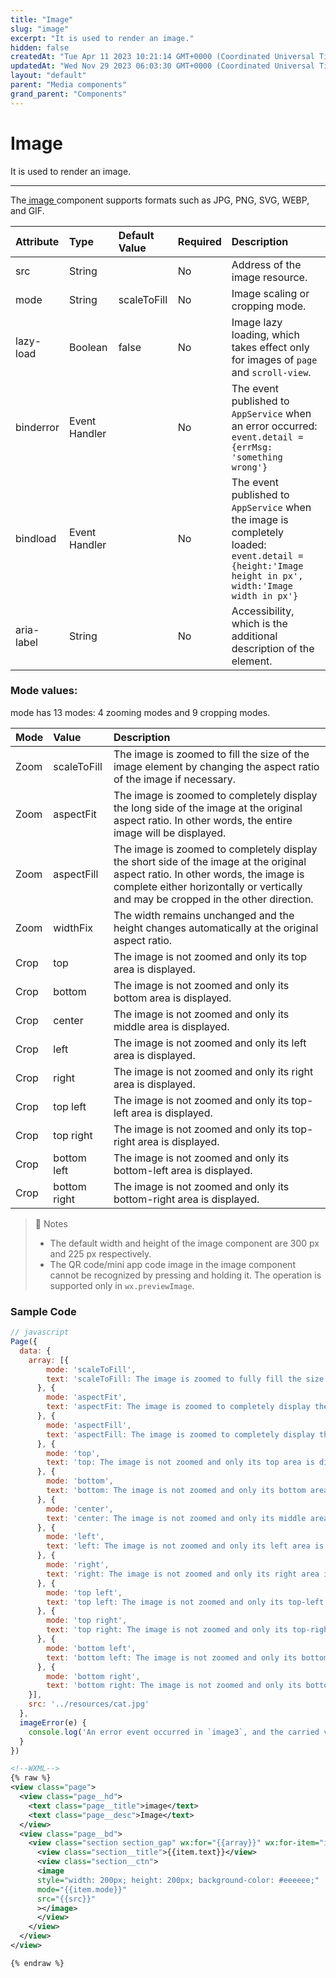 ```yaml
---
title: "Image"
slug: "image"
excerpt: "It is used to render an image."
hidden: false
createdAt: "Tue Apr 11 2023 10:21:14 GMT+0000 (Coordinated Universal Time)"
updatedAt: "Wed Nov 29 2023 06:03:30 GMT+0000 (Coordinated Universal Time)"
layout: "default"
parent: "Media components"
grand_parent: "Components"
---
```

# Image 
It is used to render an image.
*** 
The[ image ](doc:image)component supports formats such as JPG, PNG, SVG, WEBP, and GIF.

| Attribute  | Type          | Default Value | Required | Description                                                                                                                                        |
| :--------- | :------------ | :------------ | :------- | :------------------------------------------------------------------------------------------------------------------------------------------------- |
| src        | String        |               | No       | Address of the image resource.                                                                                                                     |
| mode       | String        | scaleToFill   | No       | Image scaling or cropping mode.                                                                                                                    |
| lazy-load  | Boolean       | false         | No       | Image lazy loading, which takes effect only for images of `page` and `scroll-view`.                                                                |
| binderror  | Event Handler |               | No       | The event published to `AppService` when an error occurred: `event.detail = {errMsg: 'something wrong'}`                                           |
| bindload   | Event Handler |               | No       | The event published to `AppService` when the image is completely loaded: `event.detail = {height:'Image height in px', width:'Image width in px'}` |
| aria-label | String        |               | No       | Accessibility, which is the additional description of the element.                                                                                 |

### Mode values:

mode has 13 modes: 4 zooming modes and 9 cropping modes.

| Mode | Value        | Description                                                                                                                                                                                                            |
| :--- | :----------- | :--------------------------------------------------------------------------------------------------------------------------------------------------------------------------------------------------------------------- |
| Zoom | scaleToFill  | The image is zoomed to fill the size of the image element by changing the aspect ratio of the image if necessary.                                                                                                      |
| Zoom | aspectFit    | The image is zoomed to completely display the long side of the image at the original aspect ratio. In other words, the entire image will be displayed.                                                                 |
| Zoom | aspectFill   | The image is zoomed to completely display the short side of the image at the original aspect ratio. In other words, the image is complete either horizontally or vertically and may be cropped in the other direction. |
| Zoom | widthFix     | The width remains unchanged and the height changes automatically at the original aspect ratio.                                                                                                                         |
| Crop | top          | The image is not zoomed and only its top area is displayed.                                                                                                                                                            |
| Crop | bottom       | The image is not zoomed and only its bottom area is displayed.                                                                                                                                                         |
| Crop | center       | The image is not zoomed and only its middle area is displayed.                                                                                                                                                         |
| Crop | left         | The image is not zoomed and only its left area is displayed.                                                                                                                                                           |
| Crop | right        | The image is not zoomed and only its right area is displayed.                                                                                                                                                          |
| Crop | top left     | The image is not zoomed and only its top-left area is displayed.                                                                                                                                                       |
| Crop | top right    | The image is not zoomed and only its top-right area is displayed.                                                                                                                                                      |
| Crop | bottom left  | The image is not zoomed and only its bottom-left area is displayed.                                                                                                                                                    |
| Crop | bottom right | The image is not zoomed and only its bottom-right area is displayed.                                                                                                                                                   |

> 📘 Notes
> 
> - The default width and height of the image component are 300 px and 225 px respectively.
> - The QR code/mini app code image in the image component cannot be recognized by pressing and holding it. The operation is supported only in `wx.previewImage`.

### Sample Code

```javascript
// javascript
Page({
  data: {
    array: [{
        mode: 'scaleToFill',
        text: 'scaleToFill: The image is zoomed to fully fill the size by changing the aspect ratio of the image if necessary.'
      }, {
        mode: 'aspectFit',
        text: 'aspectFit: The image is zoomed to completely display the long side of the image at the original aspect ratio.'
      }, {
        mode: 'aspectFill',
        text: 'aspectFill: The image is zoomed to completely display the short side of the image at the original aspect ratio.'
      }, {
        mode: 'top',
        text: 'top: The image is not zoomed and only its top area is displayed.'
      }, {
        mode: 'bottom',
        text: 'bottom: The image is not zoomed and only its bottom area is displayed.'
      }, {
        mode: 'center',
        text: 'center: The image is not zoomed and only its middle area is displayed.'
      }, {
        mode: 'left',
        text: 'left: The image is not zoomed and only its left area is displayed.'
      }, {
        mode: 'right',
        text: 'right: The image is not zoomed and only its right area is displayed.'
      }, {
        mode: 'top left',
        text: 'top left: The image is not zoomed and only its top-left area is displayed.'
      }, {
        mode: 'top right',
        text: 'top right: The image is not zoomed and only its top-right area is displayed.'
      }, {
        mode: 'bottom left',
        text: 'bottom left: The image is not zoomed and only its bottom-left area is displayed.'
      }, {
        mode: 'bottom right',
        text: 'bottom right: The image is not zoomed and only its bottom-right area is displayed.'
    }],
    src: '../resources/cat.jpg'
  },
  imageError(e) {
  	console.log('An error event occurred in `image3`, and the carried value is ', e.detail.errMsg)
  }
})

```
```xml
<!--WXML-->
{% raw %}
<view class="page">
  <view class="page__hd">
    <text class="page__title">image</text>
    <text class="page__desc">Image</text>
  </view>
  <view class="page__bd">
    <view class="section section_gap" wx:for="{{array}}" wx:for-item="item">
      <view class="section__title">{{item.text}}</view>
      <view class="section__ctn">
      <image
      style="width: 200px; height: 200px; background-color: #eeeeee;"
      mode="{{item.mode}}"
      src="{{src}}"
      ></image>
      </view>
    </view>
  </view>
</view>

{% endraw %}
```
